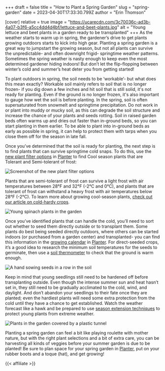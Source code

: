 +++
draft = false
title = "How to Plant a Spring Garden"
slug = "spring-garden"
date = 2023-04-30T17:33:30.799Z
author = "Erin Thomson"


[cover]
relative = true
image = "https://ucarecdn.com/3c70036c-ad3b-4a07-b3f6-a5cc4dd4d4bf/lettuce-and-beet-plants.jpg"
alt = "Young lettuce and beet plants in a garden ready to be transplanted"
+++
As the weather starts to warm up in spring, the gardener’s drive to get plants growing outdoors starts to kick into high gear. Planting a spring garden is a great way to jumpstart the growing season, but not all plants can survive the unpredictable- and often downright frigid- springtime weather patterns. Sometimes the spring weather is nasty enough to keep even the most determined gardener hiding indoors! But don’t let the flip-flopping between winter’s cold and summer’s heat deter you from getting started!

To plant outdoors in spring, the soil needs to be ‘workable’- but what does this mean exactly? Workable soil mainly refers to soil that is no longer frozen- if you dig down a few inches and hit soil that is still solid, it's not ready for planting. Even if the ground is no longer frozen, it's also important to gauge how wet the soil is before planting. In the spring, soil is often supersaturated from snowmelt and springtime precipitation. Do not work in or plant into muddy or mucky soil, as this can degrade the soil structure and increase the chance of your plants and seeds rotting. Soil in raised garden beds often warms up and dries out faster than in-ground beds, so you can start planting in them earlier. To be able to plant into in-ground beds as early as possible in spring, it can help to protect them with tarps when you close them off for the season in late fall.

Once you’ve determined that the soil is ready for planting, the next step is to find plants that can survive springtime cold snaps. To do this, use the [new plant filter options](https://blog.planter.garden/posts/v3-3-0/#filters) in [Planter](https://planter.garden/) to find Cool season plants that are Tolerant and Semi-tolerant of frost:

![Screenshot of the new plant filter options](https://ucarecdn.com/65636edb-6e9a-4f8a-a171-e71606477795/filters-screenshot.png)

Plants that are semi-tolerant of frost can survive a light frost with air temperatures between 28°F and 32°F (-2°C and 0°C), and plants that are tolerant of frost can withstand a heavy frost with air temperatures below 28°F (-2°C). To learn more about growing cool-season plants, [check out our article on cold-hardy crops](https://blog.planter.garden/posts/cold-hardy-crops/).

![Young spinach plants in the garden](https://ucarecdn.com/f90fc5e8-7282-4a91-a567-85056de6a72c/young-spinach.jpg)

Once you’ve identified plants that can handle the cold, you’ll need to sort out whether to seed them directly outside or to transplant them. Some plants do best being seeded directly outdoors, where others can be started indoors (or purchased from a garden center) and transplanted- you can find this information in the [growing calendar](https://info.planter.garden/plant-information/how-to-grow/#growing-calendar) in [Planter](https://planter.garden/). For direct-seeded crops, it’s a good idea to research the minimum soil temperatures for the seeds to germinate, then use a [soil thermometer](https://www.amazon.com/s?k=soil+thermometer) to check that the ground is warm enough.

![A hand sowing seeds in a row in the soil](https://ucarecdn.com/ccaaea34-c125-4089-9000-eb29c64b5c78/sowing-seeds.jpg)

Keep in mind that young seedlings still need to be hardened off before transplanting outside. Even though the intense summer sun and heat hasn’t set in, they still need to be gradually acclimated to the cold, wind, and daylight. And don’t abandon your seedlings to their fate once they are planted; even the hardiest plants will need some extra protection from the cold until they have a chance to get established. Watch the weather forecast like a hawk and be prepared to use [season extension techniques](https://blog.planter.garden/posts/season-extension/) to protect young plants from extreme weather.

![Plants in the garden covered by a plastic tunnel](https://ucarecdn.com/4f1c9bf2-11e1-480a-982c-76d72868d5e4/plants-under-cover.jpg)

Planting a spring garden can feel a bit like playing roulette with mother nature, but with the right plant selections and a bit of extra care, you can be harvesting all kinds of veggies before your summer garden is due to be planted! Be sure to plan space for your spring garden in [Planter](https://planter.garden/), put on your rubber boots and a toque (hat), and get growing!

{{< affiliate >}}